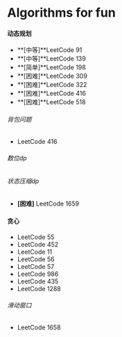 # **Algorithms for fun**

#### 动态规划

- **[中等]**LeetCode 91
- **[中等]**LeetCode 139
- **[简单]**LeetCode 198
- **[困难]**LeetCode 309
- **[困难]**LeetCode 322
- **[困难]**LeetCode 416
- **[困难]**LeetCode 518

###### 背包问题

- LeetCode 416

###### 数位dp

###### 状态压缩dp

- **[困难]** LeetCode 1659

#### 贪心

- LeetCode 55
- LeetCode 452
- LeetCode 11
- LeetCode 56
- LeetCode 57
- LeetCode 986
- LeetCode 435
- LeetCode 1288

###### 滑动窗口

- LeetCode 1658
